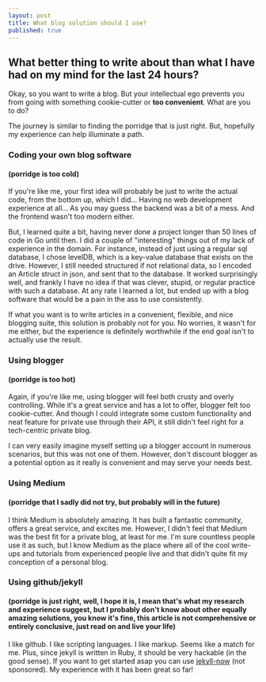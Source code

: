 ```yaml
---
layout: post
title: What blog solution should I use?
published: true
---
```


## What better thing to write about than what I have had on my mind for the last 24 hours?

Okay, so you want to write a blog. But your intellectual ego prevents you from going with something cookie-cutter or __too convenient__. What are you to do?

The journey is similar to finding the porridge that is just right. But, hopefully my experience can help illuminate a path.

### Coding your own blog software
#### (porridge is too cold)

If you're like me, your first idea will probably be just to write the actual code, from the bottom up, which I did... Having no web development experience at all... As you may guess the backend was a bit of a mess. And the frontend wasn't too modern either.

But, I learned quite a bit, having never done a project longer than 50 lines of code in Go until then. I did a couple of "interesting" things out of my lack of experience in the domain. For instance, instead of just using a regular sql database, I chose levelDB, which is a key-value database that exists on the drive. However, I still needed structured if not relational data, so I encoded an Article struct in json, and sent that to the database. It worked surprisingly well, and frankly I have no idea if that was clever, stupid, or regular practice with such a database. At any rate I learned a lot, but ended up with a blog software that would be a pain in the ass to use consistently.

If what you want is to write articles in a convenient, flexible, and nice blogging suite, this solution is probably not for you. No worries, it wasn't for me either, but the experience is definitely worthwhile if the end goal isn't to actually use the result.

### Using blogger
#### (porridge is too hot)

Again, if you're like me, using blogger will feel both crusty and overly controlling. While it's a great service and has a lot to offer, blogger felt too cookie-cutter. And though I could integrate some custom functionality and neat feature for private use through their API, it still didn't feel right for a tech-centric private blog.

I can very easily imagine myself setting up a blogger account in numerous scenarios, but this was not one of them. However, don't discount blogger as a potential option as it really is convenient and may serve your needs best.

### Using Medium
#### (porridge that I sadly did not try, but probably will in the future)

I think Medium is absolutely amazing. It has built a fantastic community, offers a great service, and excites me. However, I didn't feel that Medium was the best fit for a private blog, at least for me. I'm sure countless people use it as such, but I know Medium as the place where all of the cool write-ups and tutorials from experienced people live and that didn't quite fit my conception of a personal blog.

### Using github/jekyll
#### (porridge is just right, well, I hope it is, I mean that's what my research and experience suggest, but I probably don't know about other equally amazing solutions, you know it's fine, this article is not comprehensive or entirely conclusive, just read on and live your life)

I like github. I like scripting languages. I like markup. Seems like a match for me. Plus, since jekyll is written in Ruby, it should be very hackable (in the good sense). If you want to get started asap you can use [jekyll-now](https://github.com/barryclark/jekyll-now) (not sponsored). My experience with it has been great so far!






